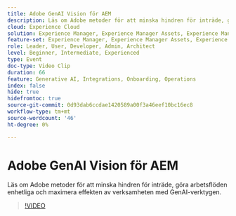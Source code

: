 ```yaml
---
title: Adobe GenAI Vision för AEM
description: Läs om Adobe metoder för att minska hindren för inträde, göra arbetsflöden enhetliga och maximera effekten av verksamheten med GenAI-verktygen.
cloud: Experience Cloud
solution: Experience Manager, Experience Manager Assets, Experience Manager Forms, Experience Manager Sites, Sensei
feature-set: Experience Manager, Experience Manager Assets, Experience Manager Forms, Experience Manager Sites
role: Leader, User, Developer, Admin, Architect
level: Beginner, Intermediate, Experienced
type: Event
doc-type: Video Clip
duration: 66
feature: Generative AI, Integrations, Onboarding, Operations
index: false
hide: true
hidefromtoc: true
source-git-commit: 0d93dab6ccdae1420589a00f3a46eef10bc16ec8
workflow-type: tm+mt
source-wordcount: '46'
ht-degree: 0%

---
```



# Adobe GenAI Vision för AEM

Läs om Adobe metoder för att minska hindren för inträde, göra arbetsflöden enhetliga och maximera effekten av verksamheten med GenAI-verktygen.

>[!VIDEO](https://video.tv.adobe.com/v/3459231/?learn=on&enablevpops)

